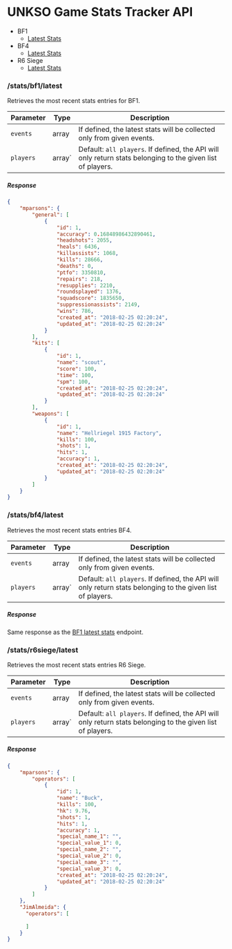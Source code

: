 # UNKSO Game Stats Tracker API

- BF1
    - [Latest Stats](#bf1-latest-stats)
- BF4
    - [Latest Stats](#bf4-latest-stats)
- R6 Siege
    - [Latest Stats](#r6siege-latest-stats)

<a id="bf1-latest-stats"></a>
### /stats/bf1/latest
Retrieves the most recent stats entries for BF1.

| Parameter | Type   | Description                                                                                                |
|-----------|--------|------------------------------------------------------------------------------------------------------------|
| `events`  | array  | If defined, the latest stats will be collected only from given events.                                     |
| `players` | array` | Default: `all players`. If defined, the API will only return stats belonging to the given list of players. |

##### Response

```json
{
    "mparsons": {
        "general": [
            {
                "id": 1,
                "accuracy": 0.16848986432890461,
                "headshots": 2055,
                "heals": 6436,
                "killassists": 1068,
                "kills": 28666,
                "deaths": 0,
                "ptfo": 3350810,
                "repairs": 218,
                "resupplies": 2210,
                "roundsplayed": 1376,
                "squadscore": 1835650,
                "suppressionassists": 2149,
                "wins": 786,
                "created_at": "2018-02-25 02:20:24",
                "updated_at": "2018-02-25 02:20:24"
            }
        ],
        "kits": [
            {
                "id": 1,
                "name": "scout",
                "score": 100,
                "time": 100,
                "spm": 100,
                "created_at": "2018-02-25 02:20:24",
                "updated_at": "2018-02-25 02:20:24"
            }
        ],
        "weapons": [
            {
                "id": 1,
                "name": "Hellriegel 1915 Factory",
                "kills": 100,
                "shots": 1,
                "hits": 1,
                "accuracy": 1,
                "created_at": "2018-02-25 02:20:24",
                "updated_at": "2018-02-25 02:20:24"
            }
        ]
    }
}
```

<a id="bf4-latest-stats"></a>
### /stats/bf4/latest
Retrieves the most recent stats entries BF4.

| Parameter | Type   | Description                                                                                                |
|-----------|--------|------------------------------------------------------------------------------------------------------------|
| `events`  | array  | If defined, the latest stats will be collected only from given events.                                     |
| `players` | array` | Default: `all players`. If defined, the API will only return stats belonging to the given list of players. |

##### Response
Same response as the [BF1 latest stats](#bf1-latest-stats) endpoint.

<a id="r6siege-latest-stats"></a>
### /stats/r6siege/latest
Retrieves the most recent stats entries R6 Siege.

| Parameter | Type   | Description                                                                                                |
|-----------|--------|------------------------------------------------------------------------------------------------------------|
| `events`  | array  | If defined, the latest stats will be collected only from given events.                                     |
| `players` | array` | Default: `all players`. If defined, the API will only return stats belonging to the given list of players. |

##### Response

```json
{
    "mparsons": {
        "operators": [
            {
                "id": 1,
                "name": "Buck",
                "kills": 100,
                "hk": 9.76,
                "shots": 1,
                "hits": 1,
                "accuracy": 1,
                "special_name_1": "",
                "special_value_1": 0,
                "special_name_2": "",
                "special_value_2": 0,
                "special_name_3": "",
                "special_value_3": 0,
                "created_at": "2018-02-25 02:20:24",
                "updated_at": "2018-02-25 02:20:24"
            }
        ]
    },
    "JimAlmeida": {
      "operators": [
        
      ]
    }
}
```